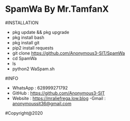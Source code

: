 # SpamWa By Mr.TamfanX


#INSTALLATION
- pkg update && pkg upgrade
- pkg install bash
- pkg install git
- pip2 install requests
- git clone https://github.com/Anonymous3-SIT/SpamWa
- cd SpamWa
- ls
- python2 WaSpam.sh


#INFO
- WhatsApp : 628999271792
- GitHub   : https://github.com/Anonymous3-SIT
- Website  : https://mraliefrega.low.blog
-Gmail     : anonymoussit36@gmail.com


#Copyright@2020
